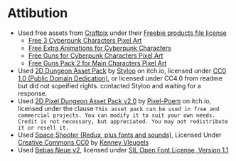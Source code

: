 # Attibution
- Used free assets from [Craftpix](https://craftpix.net) under their [Freebie products file license](https://craftpix.net/file-licenses/)
    - [Free 3 Cyberpunk Characters Pixel Art](https://craftpix.net/freebies/free-3-cyberpunk-characters-pixel-art/)
    - [Free Extra Animations for Cyberpunk Characters](https://craftpix.net/freebies/free-extra-animations-for-cyberpunk-characters/)
    - [Free Guns for Cyberpunk Characters Pixel Art](https://craftpix.net/freebies/free-guns-for-cyberpunk-characters-pixel-art/)
    - [Free Guns Pack 2 for Main Characters Pixel Art](https://craftpix.net/freebies/free-guns-pack-2-for-main-characters-pixel-art/)
- Used [2D Dungeon Asset Pack](https://styloo.itch.io/2d-dungeon) by [Styloo](https://styloo.itch.io/) on itch.io, licensed under [CC0 1.0 (Public Domain Dedication)](https://creativecommons.org/publicdomain/zero/1.0/), or licensed under CC4.0 from readme but did not scpeified rights. contacted Styloo and waiting for a response.
- Used [2D Pixel Dungeon Asset Pack v2.0](https://pixel-poem.itch.io/dungeon-assetpuck) by [Pixel-Poem](https://pixel-poem.itch.io/) on itch.io, licensed under the clause `This asset pack can be used in free and commercial projects. You can modify it to suit your own needs. Credit is not necessary, but appreciated. You may not redistribute it or resell it.`
- Used [Space Shooter (Redux, plus fonts and sounds)](https://kenney.nl/assets/space-shooter-redux), Licensed Under [Creative Commons CC0](https://creativecommons.org/share-your-work/public-domain/cc0/) by [Kenney Vleugels](https://kenney.nl/)
- Used [Bebas Neue v2](http://bebasneue.com/), licensed under [SIL Open Font License, Version 1.1](https://github.com/dharmatype/Bebas-Neue/blob/master/OFL.txt)